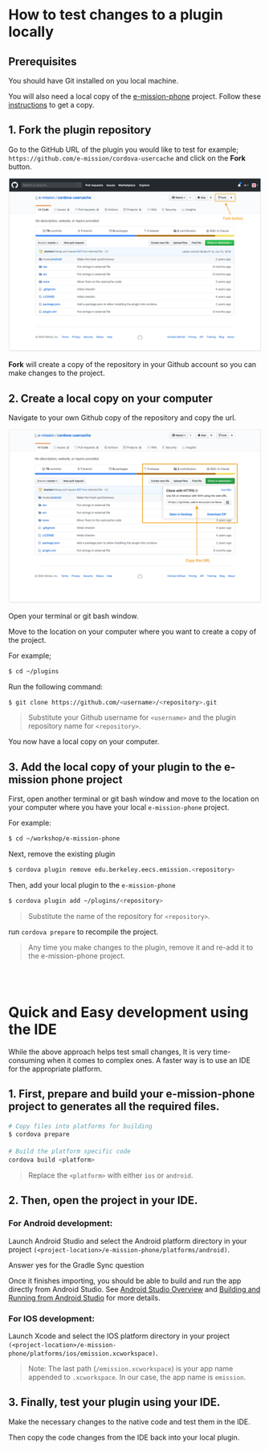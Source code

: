 # How to test changes to a plugin locally

## Prerequisites
You should have Git installed on you local machine.

You will also need a local copy of the [e-mission-phone](https://github.com/e-mission/e-mission-phone) project. Follow these [instructions](https://github.com/e-mission/e-mission-phone/blob/master/README.md) to get a copy.

## 1. Fork the plugin repository
Go to the GitHub URL of the plugin you would like to test for example; ` https://github.com/e-mission/cordova-usercache` and click on the  **Fork** button.

![Fork a project](../../assets/test_changes_to_a_plugin/fork-project.png)

**Fork** will create a copy of the repository in your Github account so you can make changes to the project.

## 2. Create a local copy on your computer
Navigate to your own Github copy of the repository and copy the url.

![Fork a project](../../assets/test_changes_to_a_plugin/copy-project-url.png)

Open your terminal or git bash window.

Move to the location on your computer where you want to create a copy of the project.

For example;
```bash
$ cd ~/plugins
```
Run the following command:
```bash
$ git clone https://github.com/<username>/<repository>.git
```
> Substitute your Github username for `<username>` and the plugin repository name for `<repository>`.

You now have a local copy on your computer.

## 3. Add the local copy of your plugin to the e-mission phone project
First, open another terminal or git bash window and move to the location on your computer where you have your local `e-mission-phone` project.

For example:
```bash
$ cd ~/workshop/e-mission-phone
```

Next, remove the existing plugin
```bash
$ cordova plugin remove edu.berkeley.eecs.emission.<repository>
```

Then, add your local plugin to the `e-mission-phone`

```bash
$ cordova plugin add ~/plugins/<repository>
```
> Substitute the name of the repository for `<repository>`.

run `cordova prepare` to recompile the project.

> Any time you make changes to the plugin, remove it and re-add it to the e-mission-phone project.

<br/><br/>

# Quick and Easy development using the IDE
While the above approach helps test small changes, It is very time-consuming when it comes to complex ones. A faster way is to use an IDE for the appropriate platform. 

## 1. First, prepare and build your e-mission-phone project to generates all the required files.

```bash
# Copy files into platforms for building
$ cordova prepare

# Build the platform specific code
cordova build <platform>
```
> Replace the `<platform>` with either `ios` or `android`.

## 2. Then, open the project in your IDE.

### For Android development:

Launch Android Studio and select the Android platform directory in your project `(<project-location>/e-mission-phone/platforms/android)`.

Answer yes for the Gradle Sync question

Once it finishes importing, you should be able to build and run the app directly from Android Studio. See [Android Studio Overview](https://developer.android.com/studio/intro/index.html) and [Building and Running from Android Studio](https://developer.android.com/studio/run/index.html) for more details.

### For IOS development:
Launch Xcode and select the IOS platform directory in your project `(<project-location>/e-mission-phone/platforms/ios/emission.xcworkspace)`.

> Note: The last path (`/emission.xcworkspace`) is your app name appended to `.xcworkspace`. In our case, the app name is `emission`.

## 3. Finally, test your plugin using your IDE.

Make the necessary changes to the native code and test them in the IDE.

Then copy the code changes from the IDE back into your local plugin.
